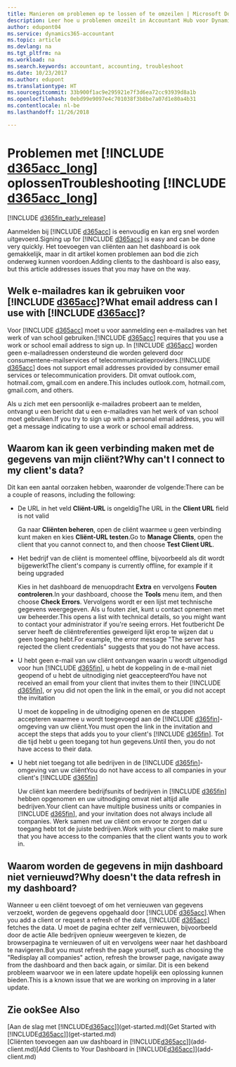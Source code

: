 ```yaml
---
title: Manieren om problemen op te lossen of te omzeilen | Microsoft Docs
description: Leer hoe u problemen omzeilt in Accountant Hub voor Dynamics 365.
author: edupont04
ms.service: dynamics365-accountant
ms.topic: article
ms.devlang: na
ms.tgt_pltfrm: na
ms.workload: na
ms.search.keywords: accountant, accounting, troubleshoot
ms.date: 10/23/2017
ms.author: edupont
ms.translationtype: HT
ms.sourcegitcommit: 33b900f1ac9e295921e7f3d6ea72cc93939d8a1b
ms.openlocfilehash: 0ebd99e9097e4c701038f3b8be7a07d1e80a4b31
ms.contentlocale: nl-be
ms.lasthandoff: 11/26/2018

---
```

# <a name="troubleshooting-include-d365acclongincludesd365acclongmdmd"></a><span data-ttu-id="7ecf0-103">Problemen met [!INCLUDE [d365acc_long](includes/d365acc_long_md.md)] oplossen</span><span class="sxs-lookup"><span data-stu-id="7ecf0-103">Troubleshooting [!INCLUDE [d365acc_long](includes/d365acc_long_md.md)]</span></span>
[!INCLUDE [d365fin_early_release](includes/d365fin_early_release.md.md)]

<span data-ttu-id="7ecf0-104">Aanmelden bij [!INCLUDE [d365acc](includes/d365acc_md.md)] is eenvoudig en kan erg snel worden uitgevoerd.</span><span class="sxs-lookup"><span data-stu-id="7ecf0-104">Signing up for [!INCLUDE [d365acc](includes/d365acc_md.md)] is easy and can be done very quickly.</span></span> <span data-ttu-id="7ecf0-105">Het toevoegen van cliënten aan het dashboard is ook gemakkelijk, maar in dit artikel komen problemen aan bod die zich onderweg kunnen voordoen.</span><span class="sxs-lookup"><span data-stu-id="7ecf0-105">Adding clients to the dashboard is also easy, but this article addresses issues that you may have on the way.</span></span>

## <a name="what-email-address-can-i-use-with-include-d365accincludesd365accmdmd"></a><span data-ttu-id="7ecf0-106">Welk e-mailadres kan ik gebruiken voor [!INCLUDE [d365acc](includes/d365acc_md.md)]?</span><span class="sxs-lookup"><span data-stu-id="7ecf0-106">What email address can I use with [!INCLUDE [d365acc](includes/d365acc_md.md)]?</span></span>
<span data-ttu-id="7ecf0-107">Voor [!INCLUDE [d365acc](includes/d365acc_md.md)] moet u voor aanmelding een e-mailadres van het werk of van school gebruiken.</span><span class="sxs-lookup"><span data-stu-id="7ecf0-107">[!INCLUDE [d365acc](includes/d365acc_md.md)] requires that you use a work or school email address to sign up.</span></span> <span data-ttu-id="7ecf0-108">In [!INCLUDE [d365acc](includes/d365acc_md.md)] worden geen e-mailadressen ondersteund die worden geleverd door consumentene-mailservices of telecommunicatieproviders.</span><span class="sxs-lookup"><span data-stu-id="7ecf0-108">[!INCLUDE [d365acc](includes/d365acc_md.md)] does not support email addresses provided by consumer email services or telecommunication providers.</span></span> <span data-ttu-id="7ecf0-109">Dit omvat outlook.com, hotmail.com, gmail.com en andere.</span><span class="sxs-lookup"><span data-stu-id="7ecf0-109">This includes outlook.com, hotmail.com, gmail.com, and others.</span></span>  

<span data-ttu-id="7ecf0-110">Als u zich met een persoonlijk e-mailadres probeert aan te melden, ontvangt u een bericht dat u een e-mailadres van het werk of van school moet gebruiken.</span><span class="sxs-lookup"><span data-stu-id="7ecf0-110">If you try to sign up with a personal email address, you will get a message indicating to use a work or school email address.</span></span>  

## <a name="why-cant-i-connect-to-my-clients-data"></a><span data-ttu-id="7ecf0-111">Waarom kan ik geen verbinding maken met de gegevens van mijn cliënt?</span><span class="sxs-lookup"><span data-stu-id="7ecf0-111">Why can't I connect to my client's data?</span></span>
<span data-ttu-id="7ecf0-112">Dit kan een aantal oorzaken hebben, waaronder de volgende:</span><span class="sxs-lookup"><span data-stu-id="7ecf0-112">There can be a couple of reasons, including the following:</span></span>

- <span data-ttu-id="7ecf0-113">De URL in het veld **Cliënt-URL** is ongeldig</span><span class="sxs-lookup"><span data-stu-id="7ecf0-113">The URL in the **Client URL** field is not valid</span></span>  

  <span data-ttu-id="7ecf0-114">Ga naar **Cliënten beheren**, open de cliënt waarmee u geen verbinding kunt maken en kies **Cliënt-URL testen**.</span><span class="sxs-lookup"><span data-stu-id="7ecf0-114">Go to **Manage Clients**, open the client that you cannot connect to, and then choose **Test Client URL**.</span></span>  
- <span data-ttu-id="7ecf0-115">Het bedrijf van de cliënt is momenteel offline, bijvoorbeeld als dit wordt bijgewerkt</span><span class="sxs-lookup"><span data-stu-id="7ecf0-115">The client's company is currently offline, for example if it being upgraded</span></span>

  <span data-ttu-id="7ecf0-116">Kies in het dashboard de menuopdracht **Extra** en vervolgens **Fouten controleren**.</span><span class="sxs-lookup"><span data-stu-id="7ecf0-116">In your dashboard, choose the **Tools** menu item, and then choose **Check Errors**.</span></span> <span data-ttu-id="7ecf0-117">Vervolgens wordt er een lijst met technische gegevens weergegeven. Als u fouten ziet, kunt u contact opnemen met uw beheerder.</span><span class="sxs-lookup"><span data-stu-id="7ecf0-117">This opens a list with technical details, so you might want to contact your administrator if you're seeing errors.</span></span> <span data-ttu-id="7ecf0-118">Het foutbericht De server heeft de cliëntreferenties geweigerd lijkt erop te wijzen dat u geen toegang hebt.</span><span class="sxs-lookup"><span data-stu-id="7ecf0-118">For example, the error message "The server has rejected the client credentials" suggests that you do not have access.</span></span>  
- <span data-ttu-id="7ecf0-119">U hebt geen e-mail van uw cliënt ontvangen waarin u wordt uitgenodigd voor hun [!INCLUDE [d365fin](includes/d365fin_md.md)], u hebt de koppeling in de e-mail niet geopend of u hebt de uitnodiging niet geaccepteerd</span><span class="sxs-lookup"><span data-stu-id="7ecf0-119">You have not received an email from your client that invites them to their [!INCLUDE [d365fin](includes/d365fin_md.md)], or you did not open the link in the email, or you did not accept the invitation</span></span>

  <span data-ttu-id="7ecf0-120">U moet de koppeling in de uitnodiging openen en de stappen accepteren waarmee u wordt toegevoegd aan de [!INCLUDE [d365fin](includes/d365fin_md.md)]-omgeving van uw cliënt.</span><span class="sxs-lookup"><span data-stu-id="7ecf0-120">You must open the link in the invitation and accept the steps that adds you to your client's [!INCLUDE [d365fin](includes/d365fin_md.md)].</span></span> <span data-ttu-id="7ecf0-121">Tot die tijd hebt u geen toegang tot hun gegevens.</span><span class="sxs-lookup"><span data-stu-id="7ecf0-121">Until then, you do not have access to their data.</span></span>  
- <span data-ttu-id="7ecf0-122">U hebt niet toegang tot alle bedrijven in de [!INCLUDE [d365fin](includes/d365fin_md.md)]-omgeving van uw cliënt</span><span class="sxs-lookup"><span data-stu-id="7ecf0-122">You do not have access to all companies in your client's [!INCLUDE [d365fin](includes/d365fin_md.md)]</span></span>

  <span data-ttu-id="7ecf0-123">Uw cliënt kan meerdere bedrijfsunits of bedrijven in [!INCLUDE [d365fin](includes/d365fin_md.md)] hebben opgenomen en uw uitnodiging omvat niet altijd alle bedrijven.</span><span class="sxs-lookup"><span data-stu-id="7ecf0-123">Your client can have multiple business units or companies in [!INCLUDE [d365fin](includes/d365fin_md.md)], and your invitation does not always include all companies.</span></span> <span data-ttu-id="7ecf0-124">Werk samen met uw cliënt om ervoor te zorgen dat u toegang hebt tot de juiste bedrijven.</span><span class="sxs-lookup"><span data-stu-id="7ecf0-124">Work with your client to make sure that you have access to the companies that the client wants you to work in.</span></span>  

## <a name="why-doesnt-the-data-refresh-in-my-dashboard"></a><span data-ttu-id="7ecf0-125">Waarom worden de gegevens in mijn dashboard niet vernieuwd?</span><span class="sxs-lookup"><span data-stu-id="7ecf0-125">Why doesn't the data refresh in my dashboard?</span></span>
<span data-ttu-id="7ecf0-126">Wanneer u een cliënt toevoegt of om het vernieuwen van gegevens verzoekt, worden de gegevens opgehaald door [!INCLUDE [d365acc](includes/d365acc_md.md)].</span><span class="sxs-lookup"><span data-stu-id="7ecf0-126">When you add a client or request a refresh of the data, [!INCLUDE [d365acc](includes/d365acc_md.md)] fetches the data.</span></span> <span data-ttu-id="7ecf0-127">U moet de pagina echter zelf vernieuwen, bijvoorbeeld door de actie Alle bedrijven opnieuw weergeven te kiezen, de browserpagina te vernieuwen of uit en vervolgens weer naar het dashboard te navigeren.</span><span class="sxs-lookup"><span data-stu-id="7ecf0-127">But you must refresh the page yourself, such as choosing the "Redisplay all companies" action, refresh the browser page, navigate away from the dashboard and then back again, or similar.</span></span> <span data-ttu-id="7ecf0-128">Dit is een bekend probleem waarvoor we in een latere update hopelijk een oplossing kunnen bieden.</span><span class="sxs-lookup"><span data-stu-id="7ecf0-128">This is a known issue that we are working on improving in a later update.</span></span>  

## <a name="see-also"></a><span data-ttu-id="7ecf0-129">Zie ook</span><span class="sxs-lookup"><span data-stu-id="7ecf0-129">See Also</span></span>
<span data-ttu-id="7ecf0-130">[Aan de slag met [!INCLUDE[d365acc](includes/d365acc_md.md)]](get-started.md)</span><span class="sxs-lookup"><span data-stu-id="7ecf0-130">[Get Started with [!INCLUDE[d365acc](includes/d365acc_md.md)]](get-started.md)</span></span>  
<span data-ttu-id="7ecf0-131">[Cliënten toevoegen aan uw dashboard in [!INCLUDE[d365acc](includes/d365acc_md.md)]](add-client.md)</span><span class="sxs-lookup"><span data-stu-id="7ecf0-131">[Add Clients to Your Dashboard in [!INCLUDE[d365acc](includes/d365acc_md.md)]](add-client.md)</span></span>  

